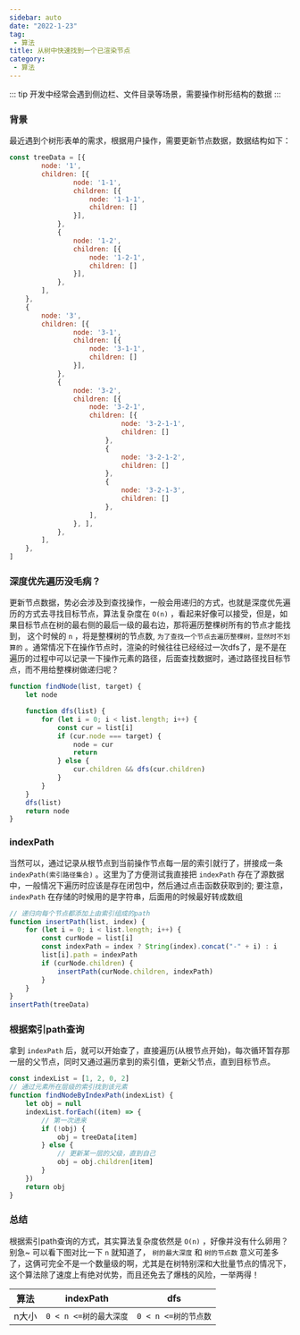 ```yaml
---
sidebar: auto
date: "2022-1-23"
tag:
 - 算法
title: 从树中快速找到一个已渲染节点
category: 
 - 算法
---
```

::: tip 
开发中经常会遇到侧边栏、文件目录等场景，需要操作树形结构的数据
:::
 <!-- more -->

### 背景

最近遇到个树形表单的需求，根据用户操作，需要更新节点数据，数据结构如下：

```js
const treeData = [{
        node: '1',
        children: [{
                node: '1-1',
                children: [{
                    node: '1-1-1',
                    children: []
                }],
            },
            {
                node: '1-2',
                children: [{
                    node: '1-2-1',
                    children: []
                }],
            },
        ],
    },
    {
        node: '3',
        children: [{
                node: '3-1',
                children: [{
                    node: '3-1-1',
                    children: []
                }],
            },
            {
                node: '3-2',
                children: [{
                    node: '3-2-1',
                    children: [{
                            node: '3-2-1-1',
                            children: []
                        },
                        {
                            node: '3-2-1-2',
                            children: []
                        },
                        {
                            node: '3-2-1-3',
                            children: []
                        },
                    ],
                }, ],
            },
        ],
    },
]
```

### 深度优先遍历没毛病？

更新节点数据，势必会涉及到查找操作，一般会用递归的方式，也就是深度优先遍历的方式去寻找目标节点，算法复杂度在 `O(n)` ，看起来好像可以接受，但是，如果目标节点在树的最右侧的最后一级的最右边，那将遍历整棵树所有的节点才能找到， 这个时候的 ` n ` ，将是整棵树的节点数, `为了查找一个节点去遍历整棵树，显然时不划算的` 。通常情况下在操作节点时，渲染的时候往往已经经过一次dfs了，是不是在遍历的过程中可以记录一下操作元素的路径，后面查找数据时，通过路径找目标节点，而不用给整棵树做递归呢？

```js
function findNode(list, target) {
    let node

    function dfs(list) {
        for (let i = 0; i < list.length; i++) {
            const cur = list[i]
            if (cur.node === target) {
                node = cur
                return
            } else {
                cur.children && dfs(cur.children)
            }
        }
    }
    dfs(list)
    return node
}
```

### indexPath

当然可以，通过记录从根节点到当前操作节点每一层的索引就行了，拼接成一条 `indexPath(索引路径集合)` 。这里为了方便测试我直接把 `indexPath` 存在了源数据中，一般情况下遍历时应该是存在闭包中，然后通过点击函数获取到的; 要注意， `indexPath` 在存储的时候用的是字符串，后面用的时候最好转成数组

```js
// 递归向每个节点都添加上由索引组成的path
function insertPath(list, index) {
    for (let i = 0; i < list.length; i++) {
        const curNode = list[i]
        const indexPath = index ? String(index).concat("-" + i) : i
        list[i].path = indexPath
        if (curNode.children) {
            insertPath(curNode.children, indexPath)
        }
    }
}
insertPath(treeData)
```

### 根据索引path查询

拿到 `indexPath` 后，就可以开始查了，直接遍历(从根节点开始)，每次循环暂存那一层的父节点，同时又通过遍历拿到的索引值，更新父节点，直到目标节点。

```js
const indexList = [1, 2, 0, 2]
// 通过元素所在层级的索引找到该元素
function findNodeByIndexPath(indexList) {
    let obj = null
    indexList.forEach((item) => {
        // 第一次进来
        if (!obj) {
            obj = treeData[item]
        } else {
            // 更新某一层的父级，直到自己
            obj = obj.children[item]
        }
    })
    return obj
}
```

### 总结

根据索引path查询的方式，其实算法复杂度依然是 `O(n)` ，好像并没有什么卵用？别急~ 可以看下图对比一下 `n` 就知道了， `树的最大深度` 和 `树的节点数` 意义可差多了，这俩可完全不是一个数量级的啊，尤其是在树特别深和大批量节点的情况下，这个算法除了速度上有绝对优势，而且还免去了爆栈的风险，一举两得！

|  算法 | indexPath |   dfs     |
|-------| --------  | --------  |
| n大小 | `0 < n <=树的最大深度` | `0 < n <=树的节点数` |
